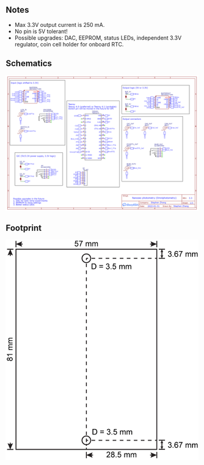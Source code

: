 ## Notes
* Max 3.3V output current is 250 mA.
* No pin is 5V tolerant!
* Possible upgrades: DAC, EEPROM, status LEDs, independent 3.3V regulator, coin cell holder for onboard RTC.

## Schematics

![Schematics](./Schematic_Omnibox-v3_2024-11-25.png)

## Footprint

![Footprint](./Board%20footprint.png)
